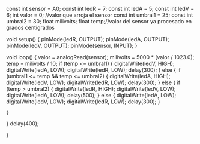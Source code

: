 
const int sensor = A0;
const int ledR = 7;
const int ledA = 5;
const int ledV = 6;
int valor = 0; //valor que arroja el sensor
const int umbral1 = 25;
const int umbral2 = 30;
float milivolts;
float temp;//valor del sensor ya procesado en grados centigrados

void setup() {
  pinMode(ledR, OUTPUT);
  pinMode(ledA, OUTPUT);
  pinMode(ledV, OUTPUT);
  pinMode(sensor, INPUT);
}

void loop() {
  valor = analogRead(sensor);
  milivolts = 5000 * (valor / 1023.0);
  temp = milivolts / 10;
  if (temp <= umbral1) {
    digitalWrite(ledV, HIGH);
    digitalWrite(ledA, LOW);
    digitalWrite(ledR, LOW);
    delay(300);
  }
  else {
    if (umbral1 <= temp && temp <= umbral2) {
      digitalWrite(ledA, HIGH);
      digitalWrite(ledV, LOW);
      digitalWrite(ledR, LOW);
      delay(300);
    }
    else {
      if (temp > umbral2) {
        digitalWrite(ledR, HIGH);
        digitalWrite(ledV, LOW);
        digitalWrite(ledA, LOW);
        delay(500);
      }
      else {
        digitalWrite(ledA, LOW);
        digitalWrite(ledV, LOW);
        digitalWrite(ledR, LOW);
        delay(300);
      }

    }
  }
  delay(400);


}
